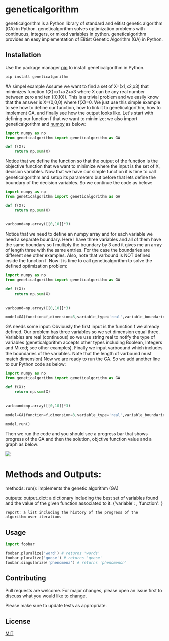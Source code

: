 
# geneticalgorithm

geneticalgorithm is a Python library of standard and elitist genetic algorithm (GA) in Python.
geneticalgorithm solves optimization problems with continuous, integers, or mixed variables in python. 
geneticalgorithm provides an easy implementation of Elitist Genetic Algorithm (GA) in Python.   
    

## Installation

Use the package manager [pip](https://pip.pypa.io/en/stable/) to install geneticalgorithm in Python.

```bash
pip install geneticalgorithm
```


#A simpel example
Assume we want to find a set of X=(x1,x2,x3) that minimizes function f(X)=x1+x2+x3 where X can be any real number between zero and ten (\[0,10\]).
This is a trivial problem and we easily know that the answer is X=(0,0,0) where f(X)=0. 
We just use this simple example to see how to define our function, how to link it to geneticalgorithm, how to implement GA, and finally see how the output looks like.
Let's start with defining our function f that we want to minimize; we also import geneticalgorithm and [numpy](https://numpy.org) as below:

```python
import numpy as np
from geneticalgorithm import geneticalgorithm as GA

def f(X):
    return np.sum(X)
```
Notice that we define the function so that the output of the function is the objective function that we want to minimize where the input is the set of X, decision variables. 
Now that we have our simple function it is time to call geneticalgorithm and setup its parameters but before that lets define the boundary of the decision variables. So we continue the code as below:
```python
import numpy as np
from geneticalgorithm import geneticalgorithm as GA

def f(X):
    return np.sum(X)
    
    
varbound=np.array([[0,10]]*3)

```
Notice that we need to define an numpy array and for each variable we need a separate boundary. 
Here I have three variables and all of them have the same boundary so I multiply the boundary by 3 and it gives me an array of length three with the same entries. For the case the boundaries are different see other examples.
Also, note that varbound is NOT defined inside the function f.
Now it is time to call geneticalgorithm to solve the defined optimization problem:

```python
import numpy as np
from geneticalgorithm import geneticalgorithm as GA

def f(X):
    return np.sum(X)
    
    
varbound=np.array([[0,10]]*3)

model=GA(function=f,dimension=3,variable_type='real',variable_boundaries=varbound)

```
GA needs some input: 
Obviously the first input is the function f we already defined. 
Our problem has three variables so we set dimension equal three. 
Variables are real (continuous) so we use string real to notify the type of variables (geneticalgorithm accepts other types including Boolean, Integers and Mixed; see other examples).
Finally we input varboound which includes the boundaries of the variables. Note that the length of varbound must match dimension)
Now we are ready to run the GA. So we add another line to our Python code as below:

```python
import numpy as np
from geneticalgorithm import geneticalgorithm as GA

def f(X):
    return np.sum(X)
    
    
varbound=np.array([[0,10]]*3)

model=GA(function=f,dimension=3,variable_type='real',variable_boundaries=varbound)

model.run()
```
Then we run the code and you should see a progress bar that shows progress of the GA and then the solution, objctive function value and a graph as below:


![](https://github.com/rmsolgi/geneticalgorithm/blob/master/gaimpl.gif)




# Methods and Outputs:
        
methods:
    run(): implements the genetic algorithm (GA)
                
outputs:
    output_dict:  a dictionary including the best set of variables
    found and the value of the given function associated to it.
    {'variable': , 'function': }
            
    report: a list including the history of the progress of the
    algorithm over iterations


## Usage

```python
import foobar

foobar.pluralize('word') # returns 'words'
foobar.pluralize('goose') # returns 'geese'
foobar.singularize('phenomena') # returns 'phenomenon'
```

## Contributing
Pull requests are welcome. For major changes, please open an issue first to discuss what you would like to change.

Please make sure to update tests as appropriate.

## License
[MIT](https://choosealicense.com/licenses/mit/)
